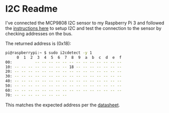 
# I2C Readme

I've connected the MCP9808 I2C sensor to my Raspberry Pi 3 and followed 
the [instructions here](https://diyprojects.io/activate-i2c-bus-raspberry-pi-3-zero/) to setup I2C and test the connection to the sensor
by checking addresses on the bus.

The returned address is (0x18):

```bash
pi@raspberrypi:~ $ sudo i2cdetect -y 1
     0  1  2  3  4  5  6  7  8  9  a  b  c  d  e  f
00:          -- -- -- -- -- -- -- -- -- -- -- -- --
10: -- -- -- -- -- -- -- -- 18 -- -- -- -- -- -- --
20: -- -- -- -- -- -- -- -- -- -- -- -- -- -- -- --
30: -- -- -- -- -- -- -- -- -- -- -- -- -- -- -- --
40: -- -- -- -- -- -- -- -- -- -- -- -- -- -- -- --
50: -- -- -- -- -- -- -- -- -- -- -- -- -- -- -- --
60: -- -- -- -- -- -- -- -- -- -- -- -- -- -- -- --
70: -- -- -- -- -- -- -- --
```

This matches the expected address per the [datasheet](https://cdn-learn.adafruit.com/downloads/pdf/adafruit-mcp9808-precision-i2c-temperature-sensor-guide.pdf).
 
